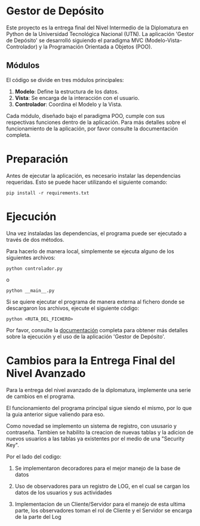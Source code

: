 # Gestor de Depósito

Este proyecto es la entrega final del Nivel Intermedio de la Diplomatura en Python de la Universidad Tecnológica Nacional (UTN). La aplicación 'Gestor de Depósito' se desarrolló siguiendo el paradigma MVC (Modelo-Vista-Controlador) y la Programación Orientada a Objetos (POO).

## Módulos

El código se divide en tres módulos principales:

1. **Modelo**: Define la estructura de los datos.
2. **Vista**: Se encarga de la interacción con el usuario.
3. **Controlador**: Coordina el Modelo y la Vista.

Cada módulo, diseñado bajo el paradigma POO, cumple con sus respectivas funciones dentro de la aplicación. Para más detalles sobre el funcionamiento de la aplicación, por favor consulte la documentación completa.

# Preparación

Antes de ejecutar la aplicación, es necesario instalar las dependencias requeridas. Esto se puede hacer utilizando el siguiente comando:

`pip install -r requirements.txt`

# Ejecución

Una vez instaladas las dependencias, el programa puede ser ejecutado a través de dos métodos.

Para hacerlo de manera local, simplemente se ejecuta alguno de los siguientes archivos:

`python controlador.py`

o

`python __main__.py`

Si se quiere ejecutar el programa de manera externa al fichero donde se descargaron los
archivos, ejecute el siguiente código:

`python <RUTA_DEL_FICHERO>`

Por favor, consulte la [documentación](https://zapatajuani.github.io/gestor_de_deposito_docs/) completa para obtener más detalles sobre la ejecución y el uso de la aplicación 'Gestor de Depósito'.

# Cambios para la Entrega Final del Nivel Avanzado

Para la entrega del nivel avanzado de la diplomatura, implemente una serie de cambios en el programa.

El funcionamiento del programa principal sigue siendo el mismo, por lo que la guia anterior sigue valiendo para eso.

Como novedad se implemento un sistema de registro, con ususario y contraseña. Tambien se habilito la creacion de nuevas tablas y la adicion de nuevos usuarios a las tablas ya existentes por el medio de una "Security Key".

Por el lado del codigo:

1. Se implementaron decoradores para el mejor manejo de la base de datos

2. Uso de observadores para un registro de LOG, en el cual se cargan los datos de los usuarios y sus actividades

3. Implementacion de un Cliente/Servidor para el manejo de esta ultima parte, los observadores toman el rol de Cliente y el Servidor se encarga de la parte del Log